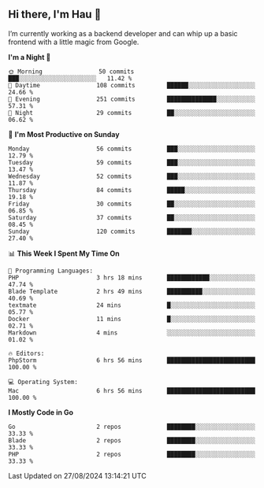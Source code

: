 ## Hi there, I'm Hau 👋
I’m currently working as a backend developer and can whip up a basic frontend with a little magic from Google. 

<!--START_SECTION:waka-->
**I'm a Night 🦉** 

```text
🌞 Morning                50 commits          ███░░░░░░░░░░░░░░░░░░░░░░   11.42 % 
🌆 Daytime                108 commits         ██████░░░░░░░░░░░░░░░░░░░   24.66 % 
🌃 Evening                251 commits         ██████████████░░░░░░░░░░░   57.31 % 
🌙 Night                  29 commits          ██░░░░░░░░░░░░░░░░░░░░░░░   06.62 % 
```
📅 **I'm Most Productive on Sunday** 

```text
Monday                   56 commits          ███░░░░░░░░░░░░░░░░░░░░░░   12.79 % 
Tuesday                  59 commits          ███░░░░░░░░░░░░░░░░░░░░░░   13.47 % 
Wednesday                52 commits          ███░░░░░░░░░░░░░░░░░░░░░░   11.87 % 
Thursday                 84 commits          █████░░░░░░░░░░░░░░░░░░░░   19.18 % 
Friday                   30 commits          ██░░░░░░░░░░░░░░░░░░░░░░░   06.85 % 
Saturday                 37 commits          ██░░░░░░░░░░░░░░░░░░░░░░░   08.45 % 
Sunday                   120 commits         ███████░░░░░░░░░░░░░░░░░░   27.40 % 
```


📊 **This Week I Spent My Time On** 

```text
💬 Programming Languages: 
PHP                      3 hrs 18 mins       ████████████░░░░░░░░░░░░░   47.74 % 
Blade Template           2 hrs 49 mins       ██████████░░░░░░░░░░░░░░░   40.69 % 
textmate                 24 mins             █░░░░░░░░░░░░░░░░░░░░░░░░   05.77 % 
Docker                   11 mins             █░░░░░░░░░░░░░░░░░░░░░░░░   02.71 % 
Markdown                 4 mins              ░░░░░░░░░░░░░░░░░░░░░░░░░   01.02 % 

🔥 Editors: 
PhpStorm                 6 hrs 56 mins       █████████████████████████   100.00 % 

💻 Operating System: 
Mac                      6 hrs 56 mins       █████████████████████████   100.00 % 
```

**I Mostly Code in Go** 

```text
Go                       2 repos             ████████░░░░░░░░░░░░░░░░░   33.33 % 
Blade                    2 repos             ████████░░░░░░░░░░░░░░░░░   33.33 % 
PHP                      2 repos             ████████░░░░░░░░░░░░░░░░░   33.33 % 
```




 Last Updated on 27/08/2024 13:14:21 UTC
<!--END_SECTION:waka-->

